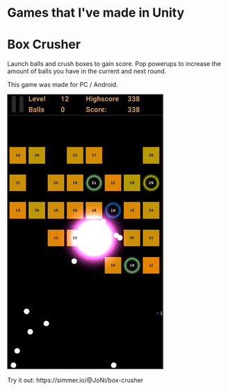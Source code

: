 # Games that I've made in Unity

# Box Crusher
Launch balls and crush boxes to gain score. Pop powerups to increase the amount of balls you have in the
current and next round.

This game was made for PC / Android.

<p float="left">
  <img src="./BoxCrusher.png" alt="BoxCrusher">
</p>
Try it out: https://simmer.io/@JoNi/box-crusher
